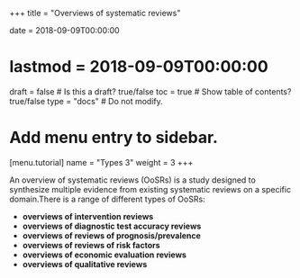 +++
title = "Overviews of systematic reviews"

date = 2018-09-09T00:00:00
# lastmod = 2018-09-09T00:00:00

draft = false  # Is this a draft? true/false
toc = true  # Show table of contents? true/false
type = "docs"  # Do not modify.

# Add menu entry to sidebar.
[menu.tutorial]
  name = "Types 3"
  weight = 3
+++

An overview of systematic reviews (OoSRs) is a study designed to synthesize multiple evidence from existing systematic reviews on a specific domain.There is a range of different types of OoSRs:

* **overviews of intervention reviews**
* **overviews of diagnostic test accuracy reviews**
* **overviews of reviews of prognosis/prevalence**
* **overviews of reviews of risk factors**
* **overviews of economic evaluation reviews**
* **overviews of qualitative reviews**

